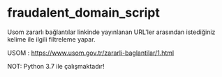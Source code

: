 # fraudalent_domain_script
Usom zararlı bağlantılar linkinde yayınlanan URL'ler arasından istediğiniz kelime ile ilgili filtreleme yapar.

USOM : https://www.usom.gov.tr/zararli-baglantilar/1.html

NOT: Python 3.7 ile çalışmaktadır!

